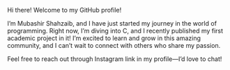 Hi there! Welcome to my GitHub profile!

I’m Mubashir Shahzaib, and I have just started my journey in the world of programming. Right now, I’m diving into C, and I recently published my first academic project in it! I’m excited to learn and grow in this amazing community, and I can’t wait to connect with others who share my passion.

Feel free to reach out through  Instagram link in my profile—I’d love to chat!
